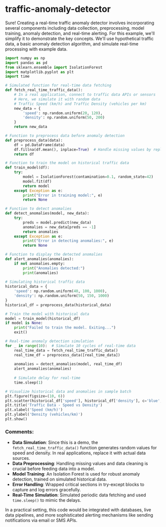 # traffic-anomaly-detector

Sure! Creating a real-time traffic anomaly detector involves incorporating several components including data collection, preprocessing, model training, anomaly detection, and real-time alerting. For this example, we'll simplify it to demonstrate the key concepts. We'll use hypothetical traffic data, a basic anomaly detection algorithm, and simulate real-time processing with example data.

```python
import numpy as np
import pandas as pd
from sklearn.ensemble import IsolationForest
import matplotlib.pyplot as plt
import time

# Simulated function for real-time data fetching
def fetch_real_time_traffic_data():
    # In a real application, connect to traffic data APIs or sensors
    # Here, we simulate it with random data
    # Traffic Speed (km/h) and Traffic Density (vehicles per km)
    new_data = {
        'speed': np.random.uniform(20, 120),
        'density': np.random.uniform(50, 200)
    }
    return new_data

# Function to preprocess data before anomaly detection
def preprocess_data(data):
    df = pd.DataFrame(data)
    df.fillna(df.mean(), inplace=True)  # Handle missing values by replacing them with the mean
    return df

# Function to train the model on historical traffic data
def train_model(df):
    try:
        model = IsolationForest(contamination=0.1, random_state=42)
        model.fit(df)
        return model
    except Exception as e:
        print("Error in training model:", e)
        return None

# Function to detect anomalies
def detect_anomalies(model, new_data):
    try:
        preds = model.predict(new_data)
        anomalies = new_data[preds == -1]
        return anomalies
    except Exception as e:
        print("Error in detecting anomalies:", e)
        return None

# Function to display the detected anomalies
def alert_anomalies(anomalies):
    if not anomalies.empty:
        print("Anomalies detected:")
        print(anomalies)
        
# Simulating historical traffic data
historical_data = {
    'speed': np.random.uniform(40, 100, 1000),
    'density': np.random.uniform(50, 150, 1000)
}
historical_df = preprocess_data(historical_data)

# Train the model with historical data
model = train_model(historical_df)
if model is None:
    print("Failed to train the model. Exiting...")
    exit()

# Real-time anomaly detection simulation
for _ in range(10):  # Simulate 10 cycles of real-time data
    real_time_data = fetch_real_time_traffic_data()
    real_time_df = preprocess_data([real_time_data])
    
    anomalies = detect_anomalies(model, real_time_df)
    alert_anomalies(anomalies)
    
    # Simulate delay for real-time 
    time.sleep(1)

# Visualize historical data and anomalies in sample batch
plt.figure(figsize=(10, 6))
plt.scatter(historical_df['speed'], historical_df['density'], c='blue', label='Normal')
plt.title('Traffic Data - Speed vs Density')
plt.xlabel('Speed (km/h)')
plt.ylabel('Density (vehicles/km)')
plt.show()
```

### Comments:
- **Data Simulation**: Since this is a demo, the `fetch_real_time_traffic_data()` function generates random values for speed and density. In real applications, replace it with actual data sources.
- **Data Preprocessing**: Handling missing values and data cleaning is crucial before feeding data into a model.
- **Model Training**: An Isolation Forest is used for robust anomaly detection, trained on simulated historical data.
- **Error Handling**: Wrapped critical sections in try-except blocks to capture and log errors gracefully.
- **Real-Time Simulation**: Simulated periodic data fetching and used `time.sleep()` to mimic the delays.

In a practical setting, this code would be integrated with databases, live data pipelines, and more sophisticated alerting mechanisms like sending notifications via email or SMS APIs.